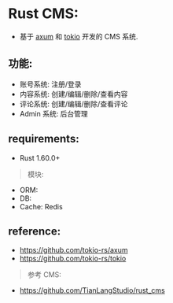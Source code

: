 # Rust CMS:

- 基于 [axum](https://github.com/tokio-rs/axum) 和 [tokio](https://github.com/tokio-rs/tokio) 开发的 CMS 系统.

## 功能:

- 账号系统: 注册/登录
- 内容系统: 创建/编辑/删除/查看内容
- 评论系统: 创建/编辑/删除/查看评论
- Admin 系统: 后台管理

## requirements:

- Rust 1.60.0+

> 模块:

- ORM:
- DB:
- Cache: Redis

## reference:

- https://github.com/tokio-rs/axum
- https://github.com/tokio-rs/tokio

> 参考 CMS:

- https://github.com/TianLangStudio/rust_cms
